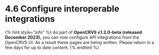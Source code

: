 # 4.6 Configure interoperable integrations

{% hint style="info" %}
As part of **OpenCRVS v1.2.0-beta (released December 2023),** you can now configure API integrations from the OpenCRVS UI.  As a result these pages are being written.  Please return in a few days for up to date content. &#x20;
{% endhint %}
